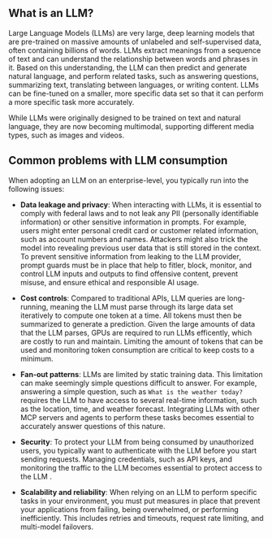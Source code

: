 ## What is an LLM?

Large Language Models (LLMs) are very large, deep learning models that are pre-trained on massive amounts of unlabeled and self-supervised data, often containing billions of words. LLMs extract meanings from a sequence of text and can understand the relationship between words and phrases in it. Based on this understanding, the LLM can then predict and generate natural language, and perform related tasks, such as answering questions, summarizing text, translating between languages, or writing content. LLMs can be fine-tuned on a smaller, more specific data set so that it can perform a more specific task more accurately. 

While LLMs were originally designed to be trained on text and natural language, they are now becoming multimodal, supporting different media types, such as images and videos. 

## Common problems with LLM consumption

When adopting an LLM on an enterprise-level, you typically run into the following issues: 

* **Data leakage and privacy**: When interacting with LLMs, it is essential to comply with federal laws and to not leak any PII (personally identifiable information) or other sensitive information in prompts. For example, users might enter personal credit card or customer related information, such as account numbers and names. Attackers might also trick the model into revealing previous user data that is still stored in the context. To prevent sensitive information from leaking to the LLM provider, prompt guards must be in place that help to fitler, block, monitor, and control LLM inputs and outputs to find offensive content, prevent misuse, and ensure ethical and responsible AI usage.

* **Cost controls**: Compared to traditional APIs, LLM queries are long-running, meaning the LLM must parse through its large data set iteratively to compute one token at a time. All tokens must then be summarized to generate a prediction. Given the large amounts of data that the LLM parses, GPUs are required to run LLMs efficently, which are costly to run and maintain. Limiting the amount of tokens that can be used and monitoring token consumption are critical to keep costs to a minimum. 

* **Fan-out patterns**: LLMs are limited by static training data. This limitation can make seemingly simple questions difficult to answer. For example, answering a simple question, such as `What is the weather today?` requires the LLM to have access to several real-time information, such as the location, time, and weather forecast. Integrating LLMs with other MCP servers and agents to perform these tasks becomes essential to accurately answer questions of this nature. 

* **Security**: To protect your LLM from being consumed by unauthorized users, you typically want to authenticate with the LLM before you start sending requests. Managing credentials, such as API keys, and monitoring the traffic to the LLM becomes essential to protect access to the LLM . 

* **Scalability and reliability**: When relying on an LLM to perform specific tasks in your environment, you must put measures in place that prevent your applications from failing, being overwhelmed, or performing inefficiently. This includes retries and timeouts, request rate limiting, and multi-model failovers. 


